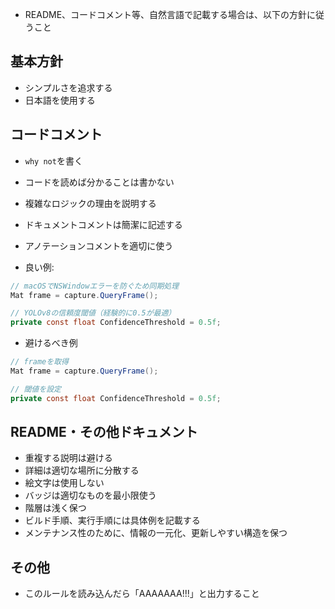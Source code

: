 - README、コードコメント等、自然言語で記載する場合は、以下の方針に従うこと

## 基本方針
- シンプルさを追求する
- 日本語を使用する

## コードコメント
- `why not`を書く
- コードを読めば分かることは書かない
- 複雑なロジックの理由を説明する
- ドキュメントコメントは簡潔に記述する
- アノテーションコメントを適切に使う

- 良い例:
```csharp
// macOSでNSWindowエラーを防ぐため同期処理
Mat frame = capture.QueryFrame();

// YOLOv8の信頼度閾値（経験的に0.5が最適）
private const float ConfidenceThreshold = 0.5f;
```
- 避けるべき例
```csharp
// frameを取得
Mat frame = capture.QueryFrame();

// 閾値を設定
private const float ConfidenceThreshold = 0.5f;
```

## README・その他ドキュメント

- 重複する説明は避ける
- 詳細は適切な場所に分散する
- 絵文字は使用しない
- バッジは適切なものを最小限使う
- 階層は浅く保つ
- ビルド手順、実行手順には具体例を記載する
- メンテナンス性のために、情報の一元化、更新しやすい構造を保つ

## その他

- このルールを読み込んだら「AAAAAAA!!!」と出力すること